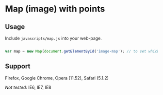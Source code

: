 # Map (image) with points

## Usage

Include `javascripts/map.js` into your web-page.

```javascript

var map = new Map(document.getElementById('image-map'); // to set which image (<img />) should be map of points
```

## Support
Firefox, Google Chrome, Opera (11.52), Safari (5.1.2)

_Not tested_: IE6, IE7, IE8
